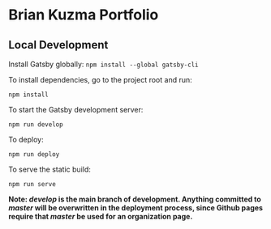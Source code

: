 # Brian Kuzma Portfolio

## Local Development

Install Gatsby globally:
`npm install --global gatsby-cli`

To install dependencies, go to the project root and run:

`npm install`

To start the Gatsby development server:

`npm run develop`

To deploy:

`npm run deploy`

To serve the static build:

`npm run serve`

**Note: *develop* is the main branch of development. Anything committed to *master* will be overwritten in the deployment process, since Github pages require that *master* be used for an organization page.** 
